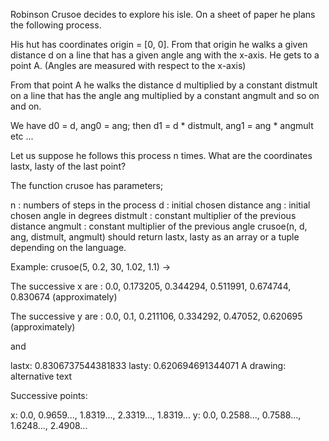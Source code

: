 Robinson Crusoe decides to explore his isle. On a sheet of paper he plans the following process.

His hut has coordinates origin = [0, 0]. From that origin he walks a given distance d on a line that has a given angle ang with the x-axis. He gets to a point A. (Angles are measured with respect to the x-axis)

From that point A he walks the distance d multiplied by a constant distmult on a line that has the angle ang multiplied by a constant angmult and so on and on.

We have d0 = d, ang0 = ang; then d1 = d * distmult, ang1 = ang * angmult etc ...

Let us suppose he follows this process n times. What are the coordinates lastx, lasty of the last point?

The function crusoe has parameters;

n : numbers of steps in the process
d : initial chosen distance
ang : initial chosen angle in degrees
distmult : constant multiplier of the previous distance
angmult : constant multiplier of the previous angle
crusoe(n, d, ang, distmult, angmult) should return lastx, lasty as an array or a tuple depending on the language.

Example:
crusoe(5, 0.2, 30, 1.02, 1.1) ->

The successive x are : 0.0, 0.173205, 0.344294, 0.511991, 0.674744, 0.830674 (approximately)

The successive y are : 0.0, 0.1, 0.211106, 0.334292, 0.47052, 0.620695 (approximately)

and

lastx: 0.8306737544381833
lasty: 0.620694691344071
A drawing:
alternative text

Successive points:

x: 0.0, 0.9659..., 1.8319..., 2.3319..., 1.8319...
y: 0.0, 0.2588..., 0.7588..., 1.6248..., 2.4908...